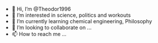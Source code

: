 - 👋 Hi, I’m @Theodor1996
- 👀 I’m interested in science, politics and workouts 
- 🌱 I’m currently learning chemical engineering, Philosophy 
- 💞️ I’m looking to collaborate on ...
- 📫 How to reach me ...

<!---
Theodor1996/Theodor1996 is a ✨ special ✨ repository because its `README.md` (this file) appears on your GitHub profile.
You can click the Preview link to take a look at your changes.
--->
